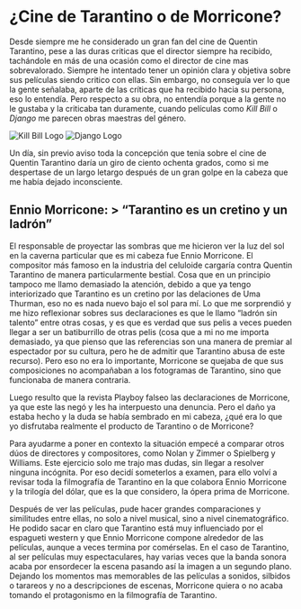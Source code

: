 <!-- Aqui va el titulo -->
# ¿Cine de Tarantino o de Morricone?
Desde siempre me he considerado un gran fan del cine de Quentin Tarantino, pese a las
duras criticas que el director siempre ha recibido, tachándole en más de una ocasión
como el director de cine mas sobrevalorado. Siempre he intentado tener un opinión clara
y objetiva sobre sus películas siendo critico con ellas. Sin embargo, no conseguía ver lo
que la gente señalaba, aparte de las críticas que ha recibido hacia su persona, eso lo
entendía. Pero respecto a su obra, no entendía porque a la gente no le gustaba y la
criticaba tan duramente, cuando películas como _Kill Bill_ o _Django_ me parecen obras
maestras del género.

![_Kill Bill_ Logo](https://pics.filmaffinity.com/kill_bill_volume_1_aka_kill_bill_vol_1-216872360-large.jpg)
![_Django_ Logo](https://pics.filmaffinity.com/Django_desencadenado-267443760-large.jpg)

Un día, sin previo aviso toda la concepción que tenia sobre el cine de Quentin Tarantino
daría un giro de ciento ochenta grados, como si me despertase de un largo letargo
después de un gran golpe en la cabeza que me había dejado inconsciente.

<!-- Aqui va el ladillo -->

## Ennio Morricone: > “Tarantino es un cretino y un ladrón”

El responsable de proyectar las sombras que me hicieron ver la luz del sol en la caverna
particular que es mi cabeza fue Ennio Morricone. El compositor más famoso en la
industria del celuloide cargaría contra Quentin Tarantino de manera particularmente
bestial. Cosa que en un principio tampoco me llamo demasiado la atención, debido a
que ya tengo interiorizado que Tarantino es un cretino por las delaciones de Uma
Thurman, eso no es nada nuevo bajo el sol para mí. Lo que me sorprendió y me hizo
reflexionar sobres sus declaraciones es que le llamo “ladrón sin talento” entre otras
cosas, y es que es verdad que sus pelis a veces pueden llegar a ser un batiburrillo de
otras pelis (cosa que a mi no me importa demasiado, ya que pienso que las referencias
son una manera de premiar al espectador por su cultura, pero he de admitir que
Tarantino abusa de este recurso). Pero eso no era lo importante, Morricone se quejaba
de que sus composiciones no acompañaban a los fotogramas de Tarantino, sino que
funcionaba de manera contraria.

Luego resulto que la revista Playboy falseo las declaraciones de Morricone, ya que este
las negó y les ha interpuesto una denuncia. Pero el daño ya estaba hecho y la duda se
había sembrado en mi cabeza, ¿qué era lo que yo disfrutaba realmente el producto de
Tarantino o de Morricone?

Para ayudarme a poner en contexto la situación empecé a comparar otros dúos de
directores y compositores, como Nolan y Zimmer o Spielberg y Williams. Este ejercicio
solo me trajo mas dudas, sin llegar a resolver ninguna incógnita.
Por eso decidí someterlos a examen, para ello volví a revisar toda la filmografía de
Tarantino en la que colabora Ennio Morricone y la trilogía del dólar, que es la que
considero, la ópera prima de Morricone.

Después de ver las películas, pude hacer grandes comparaciones y similitudes entre
ellas, no solo a nivel musical, sino a nivel cinematográfico. He podido sacar en claro
que Tarantino está muy influenciado por el espagueti western y que Ennio Morricone
compone alrededor de las películas, aunque a veces termina por comérselas. En el caso
de Tarantino, al ser películas muy espectaculares, hay varias veces que la banda sonora
acaba por ensordecer la escena pasando así la imagen a un segundo plano. Dejando los
momentos mas memorables de las películas a sonidos, silbidos o tarareos y no a
descripciones de escenas, Morricone quiera o no acaba tomando el protagonismo en la
filmografía de Tarantino.